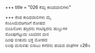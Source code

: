 +++
title = "026 ಕೆಮ್ಪ ಕಾರಿದವಾಲಿಗಳು"

+++
ಕೆಂಪ ಕಾರಿದವಾಲಿಗಳು ಮೈ  
ಕಂಪಿಸಿದುದಡಿಗಡಿಗೆ ರೋಷದ  
ಬಿಂಪಿನೊಳು ತಗ್ಗಿದನು ಗಂಟಿಕ್ಕಿದನು ಹುಬ್ಬುಗಳ  
ಸೊಂಪುಗೆಟ್ಟುದು ಸಿರಿವದನ ಮನ  
ದಿಂಪು ಬೀತುದು ಭಕ್ತ ಮೋಹದ  
ಲಂಪು ಮಸುಳಿತು ಬಿಸುಟು ಕಳೆದನು ಹಯದ ವಾಘೆಗಳ     ॥26॥